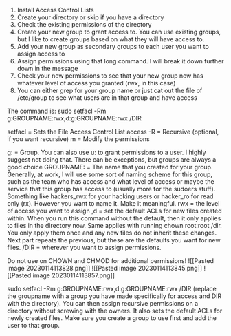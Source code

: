 1) Install Access Control Lists
2) Create your directory or skip if you have a directory
3) Check the existing permissions of the directory
4) Create your new group to grant access to. You can use existing groups, but I like to create groups based on what they will have access to.
5) Add your new group as secondary groups to each user you want to assign access to
6) Assign permissions using that long command. I will break it down further down in the message
7) Check your new permissions to see that your new group now has whatever level of access you granted (rwx, in this case)
8) You can either grep for your group name or just cat out the file of /etc/group to see what users are in that group and have access

The command is:
sudo setfacl -Rm g:GROUPNAME:rwx,d:g:GROUPNAME:rwx /DIR

setfacl = Sets the File Access Control List access
-R = Recursive (optional, if you want recursive)
m = Modify the permissions

g: = Group. You can also use u: to grant permissions to a user. I highly suggest not doing that. There can be exceptions, but groups are always a good choice
GROUPNAME: = The name that you created for your group. Generally, at work, I will use some sort of naming scheme for this group, such as the team who has access and what level of access or maybe the service that this group has access to (usually more for the sudoers stuff). Something like hackers_rwx for your hacking users or hacker_ro for read only (rx). However you want to name it. Make it meaningful.
rwx = the level of access you want to assign
,d = set the default ACLs for new files created within. When you run this command without the default, then it only applies to files in the directory now. Same applies with running chown root:root /dir. You only apply them once and any new files do not inherit these changes.
Next part repeats the previous, but these are the defaults you want for new files.
/DIR = wherever you want to assign permissions.

Do not use on CHOWN and CHMOD for additional permissions!
![[Pasted image 20230114113828.png]]
![[Pasted image 20230114113845.png]]
![[Pasted image 20230114113857.png]]


sudo setfacl -Rm g:GROUPNAME:rwx,d:g:GROUPNAME:rwx /DIR (replace the groupname with a group you have made specifically for access and DIR with the directory). You can then assign recursive permissions on a directory without screwing with the owners. It also sets the default ACLs for newly created files. Make sure you create a group to use first and add the user to that group.